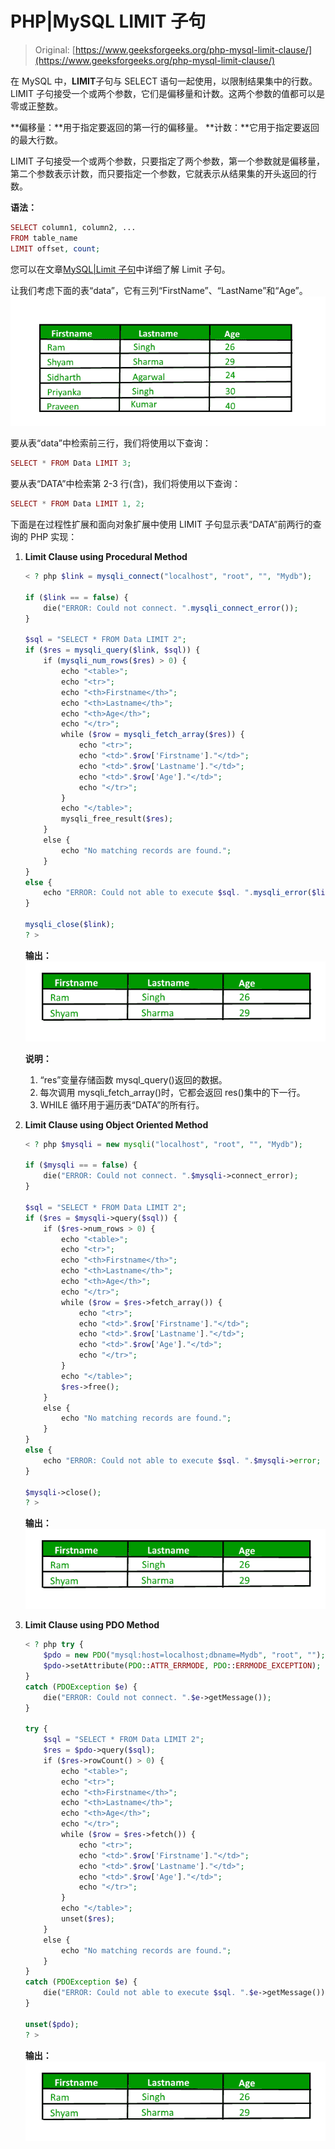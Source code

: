 # PHP|MySQL LIMIT 子句

> Original: [https://www.geeksforgeeks.org/php-mysql-limit-clause/](https://www.geeksforgeeks.org/php-mysql-limit-clause/)

在 MySQL 中，**LIMIT**子句与 SELECT 语句一起使用，以限制结果集中的行数。 LIMIT 子句接受一个或两个参数，它们是偏移量和计数。这两个参数的值都可以是零或正整数。

**偏移量：**用于指定要返回的第一行的偏移量。
**计数：**它用于指定要返回的最大行数。

LIMIT 子句接受一个或两个参数，只要指定了两个参数，第一个参数就是偏移量，第二个参数表示计数，而只要指定一个参数，它就表示从结果集的开头返回的行数。

**语法：**

```php
SELECT column1, column2, ...
FROM table_name
LIMIT offset, count;

```

您可以在文章[MySQL|Limit 子句](https://www.geeksforgeeks.org/sql-limit-clause/)中详细了解 Limit 子句。

让我们考虑下面的表“data”，它有三列“FirstName”、“LastName”和“Age”。
![](img/8ab5e225e879e263033641522ce31157.png)

要从表“data”中检索前三行，我们将使用以下查询：

```php
SELECT * FROM Data LIMIT 3;

```

要从表“DATA”中检索第 2-3 行(含)，我们将使用以下查询：

```php
SELECT * FROM Data LIMIT 1, 2;

```

下面是在过程性扩展和面向对象扩展中使用 LIMIT 子句显示表“DATA”前两行的查询的 PHP 实现：

1.  **Limit Clause using Procedural Method**

    ```php
    < ? php $link = mysqli_connect("localhost", "root", "", "Mydb");

    if ($link == = false) {
        die("ERROR: Could not connect. ".mysqli_connect_error());
    }

    $sql = "SELECT * FROM Data LIMIT 2";
    if ($res = mysqli_query($link, $sql)) {
        if (mysqli_num_rows($res) > 0) {
            echo "<table>";
            echo "<tr>";
            echo "<th>Firstname</th>";
            echo "<th>Lastname</th>";
            echo "<th>Age</th>";
            echo "</tr>";
            while ($row = mysqli_fetch_array($res)) {
                echo "<tr>";
                echo "<td>".$row['Firstname']."</td>";
                echo "<td>".$row['Lastname']."</td>";
                echo "<td>".$row['Age']."</td>";
                echo "</tr>";
            }
            echo "</table>";
            mysqli_free_result($res);
        }
        else {
            echo "No matching records are found.";
        }
    }
    else {
        echo "ERROR: Could not able to execute $sql. ".mysqli_error($link);
    }

    mysqli_close($link);
    ? >
    ```

    **输出：**
    ![](img/c2c4d9815b8a34b2503dbe92e99db31e.png)

    **说明：**

    1.  “res”变量存储函数 mysql_query()返回的数据。
    2.  每次调用 mysqli_fetch_array()时，它都会返回 res()集中的下一行。
    3.  WHILE 循环用于遍历表“DATA”的所有行。
2.  **Limit Clause using Object Oriented Method**

    ```php
    < ? php $mysqli = new mysqli("localhost", "root", "", "Mydb");

    if ($mysqli == = false) {
        die("ERROR: Could not connect. ".$mysqli->connect_error);
    }

    $sql = "SELECT * FROM Data LIMIT 2";
    if ($res = $mysqli->query($sql)) {
        if ($res->num_rows > 0) {
            echo "<table>";
            echo "<tr>";
            echo "<th>Firstname</th>";
            echo "<th>Lastname</th>";
            echo "<th>Age</th>";
            echo "</tr>";
            while ($row = $res->fetch_array()) {
                echo "<tr>";
                echo "<td>".$row['Firstname']."</td>";
                echo "<td>".$row['Lastname']."</td>";
                echo "<td>".$row['Age']."</td>";
                echo "</tr>";
            }
            echo "</table>";
            $res->free();
        }
        else {
            echo "No matching records are found.";
        }
    }
    else {
        echo "ERROR: Could not able to execute $sql. ".$mysqli->error;
    }

    $mysqli->close();
    ? >
    ```

    **输出：**
    ![](img/c2c4d9815b8a34b2503dbe92e99db31e.png)

3.  **Limit Clause using PDO Method**

    ```php
    < ? php try {
        $pdo = new PDO("mysql:host=localhost;dbname=Mydb", "root", "");
        $pdo->setAttribute(PDO::ATTR_ERRMODE, PDO::ERRMODE_EXCEPTION);
    }
    catch (PDOException $e) {
        die("ERROR: Could not connect. ".$e->getMessage());
    }

    try {
        $sql = "SELECT * FROM Data LIMIT 2";
        $res = $pdo->query($sql);
        if ($res->rowCount() > 0) {
            echo "<table>";
            echo "<tr>";
            echo "<th>Firstname</th>";
            echo "<th>Lastname</th>";
            echo "<th>Age</th>";
            echo "</tr>";
            while ($row = $res->fetch()) {
                echo "<tr>";
                echo "<td>".$row['Firstname']."</td>";
                echo "<td>".$row['Lastname']."</td>";
                echo "<td>".$row['Age']."</td>";
                echo "</tr>";
            }
            echo "</table>";
            unset($res);
        }
        else {
            echo "No matching records are found.";
        }
    }
    catch (PDOException $e) {
        die("ERROR: Could not able to execute $sql. ".$e->getMessage());
    }

    unset($pdo);
    ? >
    ```

    **输出：**
    ![](img/c2c4d9815b8a34b2503dbe92e99db31e.png)